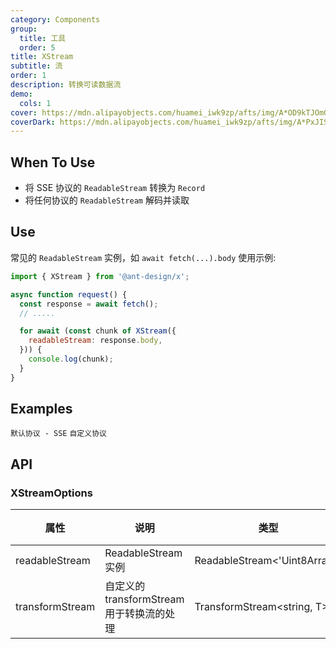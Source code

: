 ```yaml
---
category: Components
group:
  title: 工具
  order: 5
title: XStream
subtitle: 流
order: 1
description: 转换可读数据流
demo:
  cols: 1
cover: https://mdn.alipayobjects.com/huamei_iwk9zp/afts/img/A*OD9kTJOmGdsAAAAAAAAAAAAADgCCAQ/original
coverDark: https://mdn.alipayobjects.com/huamei_iwk9zp/afts/img/A*PxJISo5t2YgAAAAAAAAAAAAADgCCAQ/original
---
```


## When To Use

- 将 SSE 协议的 `ReadableStream` 转换为 `Record`
- 将任何协议的 `ReadableStream` 解码并读取

## Use

常见的 `ReadableStream` 实例，如 `await fetch(...).body` 使用示例:

```js
import { XStream } from '@ant-design/x';

async function request() {
  const response = await fetch();
  // .....

  for await (const chunk of XStream({
    readableStream: response.body,
  })) {
    console.log(chunk);
  }
}
```

## Examples

<code src="./demo/default-protocol.tsx">默认协议 - SSE</code> <code src="./demo/custom-protocol.tsx">自定义协议</code>

## API

### XStreamOptions

| 属性 | 说明 | 类型 | 默认值 | 版本 |
| --- | --- | --- | --- | --- |
| readableStream | ReadableStream 实例 | ReadableStream<'Uint8Array'> | - | - |
| transformStream | 自定义的 transformStream 用于转换流的处理 | TransformStream<string, T> | sseTransformStream | - |
